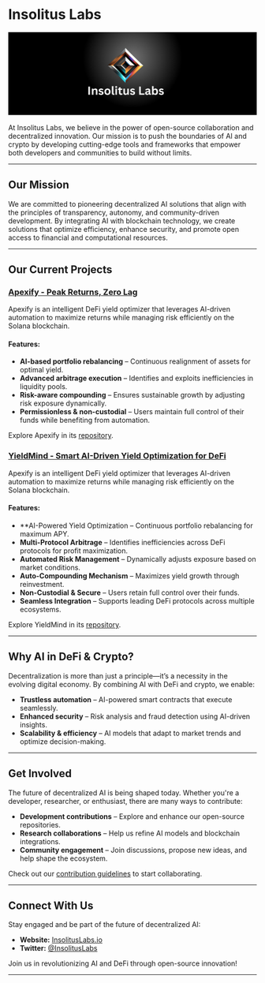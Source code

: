 # Insolitus Labs

![Insolitus Labs Logo](https://raw.githubusercontent.com/Insolitus-Labs/.github/refs/heads/main/Banner.png)

At Insolitus Labs, we believe in the power of open-source collaboration and decentralized innovation. Our mission is to push the boundaries of AI and crypto by developing cutting-edge tools and frameworks that empower both developers and communities to build without limits.

---

## Our Mission

We are committed to pioneering decentralized AI solutions that align with the principles of transparency, autonomy, and community-driven development. By integrating AI with blockchain technology, we create solutions that optimize efficiency, enhance security, and promote open access to financial and computational resources.

---

## Our Current Projects

### [Apexify - Peak Returns, Zero Lag](https://github.com/Insolitus-Labs/apexify)

Apexify is an intelligent DeFi yield optimizer that leverages AI-driven automation to maximize returns while managing risk efficiently on the Solana blockchain.

#### Features:

- **AI-based portfolio rebalancing** – Continuous realignment of assets for optimal yield.
- **Advanced arbitrage execution** – Identifies and exploits inefficiencies in liquidity pools.
- **Risk-aware compounding** – Ensures sustainable growth by adjusting risk exposure dynamically.
- **Permissionless & non-custodial** – Users maintain full control of their funds while benefiting from automation.

Explore Apexify in its [repository](https://github.com/Insolitus-Labs/apexify).

### [YieldMind - Smart AI-Driven Yield Optimization for DeFi](https://github.com/Insolitus-Labs/YieldMind)

Apexify is an intelligent DeFi yield optimizer that leverages AI-driven automation to maximize returns while managing risk efficiently on the Solana blockchain.

#### Features:

- **AI-Powered Yield Optimization – Continuous portfolio rebalancing for maximum APY.
- **Multi-Protocol Arbitrage** – Identifies inefficiencies across DeFi protocols for profit maximization.
- **Automated Risk Management** – Dynamically adjusts exposure based on market conditions.
- **Auto-Compounding Mechanism** – Maximizes yield growth through reinvestment.
- **Non-Custodial & Secure** – Users retain full control over their funds.
- **Seamless Integration** – Supports leading DeFi protocols across multiple ecosystems.

Explore YieldMind in its [repository](https://github.com/Insolitus-Labs/YieldMind).

---

## Why AI in DeFi & Crypto?

Decentralization is more than just a principle—it’s a necessity in the evolving digital economy. By combining AI with DeFi and crypto, we enable:

- **Trustless automation** – AI-powered smart contracts that execute seamlessly.
- **Enhanced security** – Risk analysis and fraud detection using AI-driven insights.
- **Scalability & efficiency** – AI models that adapt to market trends and optimize decision-making.

---

## Get Involved

The future of decentralized AI is being shaped today. Whether you're a developer, researcher, or enthusiast, there are many ways to contribute:

- **Development contributions** – Explore and enhance our open-source repositories.
- **Research collaborations** – Help us refine AI models and blockchain integrations.
- **Community engagement** – Join discussions, propose new ideas, and help shape the ecosystem.

Check out our [contribution guidelines](#) to start collaborating.

---

## Connect With Us

Stay engaged and be part of the future of decentralized AI:

- **Website:** [InsolitusLabs.io](#)
- **Twitter:** [@InsolitusLabs](#)

Join us in revolutionizing AI and DeFi through open-source innovation!

---

